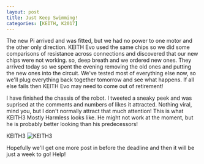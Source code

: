 ```yaml
---
layout: post
title: Just Keep Swimming!
categories: [KEITH, K2017]
---
```


The new Pi arrived and was fitted, but we had no power to one motor and the other only direction. KEITH Evo used the same chips so we did some comparisons of resistance across connections and discovered that our new chips were not working. so, deep breath and we ordered new ones. They arrived today so we spent the evening removing the old ones and putting the new ones into the circuit. We've tested most of everything else now, so we'll plug everything back together tomorrow and see what happens. If all else fails then KEITH Evo may need to come out of retirement!

I have finished the chassis of the robot. I tweeted a sneaky peek and was suprised at the comments and numbers of likes it attracted. Nothing viral, mind you, but I don't normally attract that much attention! This is what KEITH3 Mostly Harmless looks like. He might not work at the moment, but he is probably better looking than his predecessors!

KEITH3
![KEITH3](http://keiththerobot.uk/images/IMG_0903.JPG "KEITH3")

Hopefully we'll get one more post in before the deadline and then it will be just a week to go! Help!



